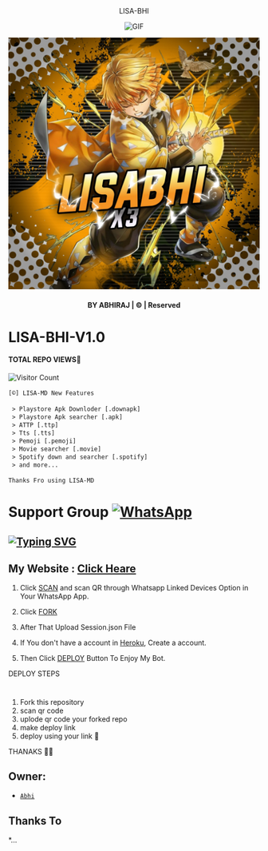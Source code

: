 <div align="center">
 LISA-BHI

  <p align="center">

<img src="images (37).jpeg" alt="GIF" width="300" height="270"/>

</p>

  <p align="center">

<a href="#"><img title="LISA-BHI" src="20221110_173616.jpg"></a>

</p>

</div>

#### <p align="center">BY ABHIRAJ | © | Reserved  </br> 

# LISA-BHI-V1.0
#### TOTAL REPO VIEWS📍
![Visitor Count](https://profile-counter.glitch.me/A-b-h-i-6/count.svg)

    [©] LISA-MD New Features

     > Playstore Apk Downloder [.downapk]
     > Playstore Apk searcher [.apk]
     > ATTP [.ttp]
     > Tts [.tts]
     > Pemoji [.pemoji]
     > Movie searcher [.movie]
     > Spotify down and searcher [.spotify]
     > and more...  
   
   ```Thanks Fro using LISA-MD```
   
# Support Group <a href="https://chat.whatsapp.com/JLqwVWcONTkFRRfW89IcR5"><img alt="WhatsApp" src="https://img.shields.io/badge/-Whatsapp%20Group-lightgrey?style=for-the-badge&logo=whatsapp&logoColor=white"/></a>

## [![Typing SVG](https://readme-typing-svg.herokuapp.com?font=Rockstar-ExtraBold&color=F33A6A&lines=WELCOME+TO+LISA+MD+WA+BOT.;CREATED+BY+ABHI+;BEST+MULTIDEVICE+WA+BOT;THANKS+FOR+VISITING+MY+GIT)](https://git.io/typing-svg)

 </a>

</p>

 ## My Website : [Click Heare]()

1. Click [SCAN](https://astro-qr.astromdqr.repl.co/) and scan QR through Whatsapp Linked Devices Option in Your WhatsApp App.

2. Click [FORK]()

2. After That Upload Session.json File

3. If You don't have a account in [Heroku](https://signup.heroku.com/), Create a account.

5. Then Click [DEPLOY](https://heroku.com/deploy) Button To Enjoy My Bot.

DEPLOY STEPS
# 
1. Fork this repository 
2. scan qr code
3. uplode qr code your forked repo
4. make deploy link
5. deploy using your link 💖


THANAKS 📍🦋



## Owner:
* [`Abhi`](https://github.com/Abhiraj90)

## Thanks To
*...
